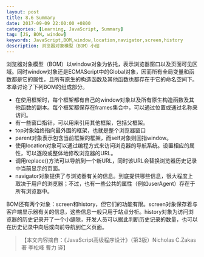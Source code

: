 ```yaml
---
layout: post
title: 8.6 Summary
date: 2017-09-09 22:00:00 +0800
categories: [Learning, JavaScript, Summary]
tag: [JS, BOM, window]
keywords: JavaScript,BOM,window,location,navigator,screen,history
description: 浏览器对象模型（BOM）小结
---
```


浏览器对象模型（BOM）以window对象为依托，表示浏览器窗口以及页面可见区域。同时window对象还是ECMAScript中的Global对象，因而所有全局变量和函数都是它的属性，且所有原生的构造函数及其他函数也都存在于它的命名空间下。本章讨论了下列BOM的组成部分。

- 在使用框架时，每个框架都有自己的window对象以及所有原生构造函数及其他函数的副本。每个框架都保存在frames集合中，可以通过位置或通过名称来访问。
- 有一些窗口指针，可以用来引用其他框架，包括父框架。
- top对象始终指向最外围的框架，也就是整个浏览器窗口
- parent对象表示包含当前框架的框架，而self对象则回指window。
- 使用location对象可以通过编程方式来访问浏览器的导航系统。设置相应的属性，可以逐段或整体地修改浏览器的URL。
- 调用replace()方法可以导航到一个新URL，同时该URL会替换浏览器历史记录中当前显示的页面。
- navigator对象提供了与浏览器有关的信息。到底提供哪些信息，很大程度上取决于用户的浏览器；不过，也有一些公共的属性（例如userAgent）存在于所有浏览器中。

BOM还有两个对象：screen和history，但它们的功能有限。screen对象保存着与客户端显示器有关的信息，这些信息一般只用于站点分析。history对象为访问浏览器的历史记录开了一个小缝隙，开发人员可以据此判断历史记录的数量，也可以在历史记录中向后或向前导航到仁义页面。

>【本文内容摘自：《JavaScript高级程序设计》（第3版）Nicholas C.Zakas 著   李松峰 曹力 译】